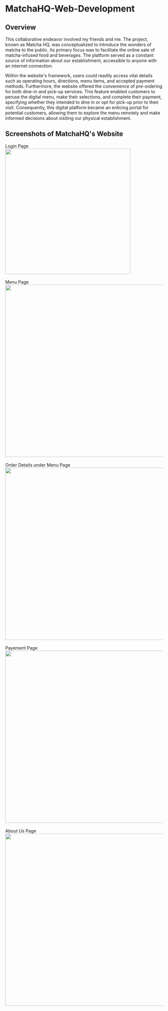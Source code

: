 # MatchaHQ-Web-Development

## Overview 
This collaborative endeavor involved my friends and me. The project, known as Matcha HQ, was conceptualized to introduce the wonders of matcha to the public. Its primary focus was to facilitate the online sale of matcha-infused food and beverages. The platform served as a constant source of information about our establishment, accessible to anyone with an internet connection.

Within the website's framework, users could readily access vital details such as operating hours, directions, menu items, and accepted payment methods. Furthermore, the website offered the convenience of pre-ordering for both dine-in and pick-up services. This feature enabled customers to peruse the digital menu, make their selections, and complete their payment, specifying whether they intended to dine in or opt for pick-up prior to their visit. Consequently, this digital platform became an enticing portal for potential customers, allowing them to explore the menu remotely and make informed decisions about visiting our physical establishment.

## Screenshots of MatchaHQ's Website
Login Page <br />
<img src="https://github.com/xyoongi/MatchaHQ-Web-Development/assets/86104103/77536369-8310-4230-8c55-4ab2ca2cfc7f" height="400"/>
<br /> <br />
Menu Page <br />
<img src="https://github.com/xyoongi/MatchaHQ-Web-Development/assets/86104103/6b2650e7-dd58-4cd0-9d50-d1f2aff42788" width="550"/>
<br /> <br />
Order Details under Menu Page  <br />
<img src="https://github.com/xyoongi/MatchaHQ-Web-Development/assets/86104103/61577434-c1d9-4884-a37c-c86b3d6a24c2" width="550"/>
<br /> <br />
Payement Page  <br />
<img src="https://github.com/xyoongi/MatchaHQ-Web-Development/assets/86104103/81cd785e-17c4-43ce-bd37-d616ddca7a3e" width="550"/>
<br /> <br />
About Us Page  <br />
<img src="https://github.com/xyoongi/MatchaHQ-Web-Development/assets/86104103/9b17dad5-e5cb-4a4e-8bc1-0507c27085c7" width="550"/>

